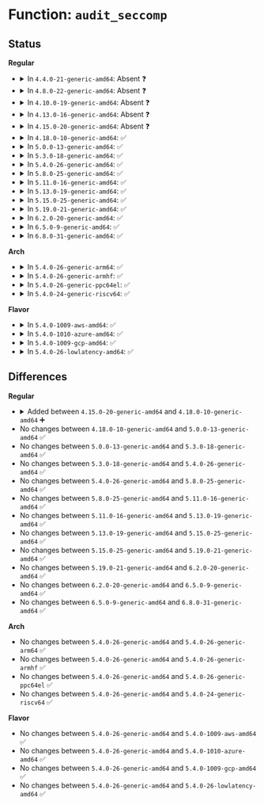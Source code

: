 # Function: <code>audit_seccomp</code>

## Status
<b>Regular</b>
<ul>
<li>
<details>
<summary>In <code>4.4.0-21-generic-amd64</code>: Absent ❓</summary>

```json
{
  "name": "audit_seccomp",
  "collision_type": "Unique Static",
  "inline_type": "Full",
  "funcs": [
    {
      "addr": 18446744071580139046,
      "name": "audit_seccomp",
      "external": false,
      "loc": "include/linux/audit.h:213",
      "file": "kernel/seccomp.c",
      "inline": "declared, inlined",
      "caller_inline": [
        "kernel/seccomp.c:seccomp_phase2"
      ],
      "caller_func": []
    }
  ],
  "symbols": []
}
```
</details>
</li>
<li>
<details>
<summary>In <code>4.8.0-22-generic-amd64</code>: Absent ❓</summary>

```json
{
  "name": "audit_seccomp",
  "collision_type": "Unique Static",
  "inline_type": "Full",
  "funcs": [
    {
      "addr": 18446744071580173578,
      "name": "audit_seccomp",
      "external": false,
      "loc": "include/linux/audit.h:316",
      "file": "kernel/seccomp.c",
      "inline": "declared, inlined",
      "caller_inline": [
        "kernel/seccomp.c:__secure_computing",
        "kernel/seccomp.c:__seccomp_filter",
        "kernel/seccomp.c:__seccomp_filter"
      ],
      "caller_func": []
    }
  ],
  "symbols": []
}
```
</details>
</li>
<li>
<details>
<summary>In <code>4.10.0-19-generic-amd64</code>: Absent ❓</summary>

```json
{
  "name": "audit_seccomp",
  "collision_type": "Unique Static",
  "inline_type": "Full",
  "funcs": [
    {
      "addr": 18446744071580214182,
      "name": "audit_seccomp",
      "external": false,
      "loc": "include/linux/audit.h:316",
      "file": "kernel/seccomp.c",
      "inline": "declared, inlined",
      "caller_inline": [
        "kernel/seccomp.c:__secure_computing",
        "kernel/seccomp.c:__seccomp_filter",
        "kernel/seccomp.c:__seccomp_filter"
      ],
      "caller_func": []
    }
  ],
  "symbols": []
}
```
</details>
</li>
<li>
<details>
<summary>In <code>4.13.0-16-generic-amd64</code>: Absent ❓</summary>

```json
{
  "name": "audit_seccomp",
  "collision_type": "Unique Static",
  "inline_type": "Full",
  "funcs": [
    {
      "addr": 18446744071580224079,
      "name": "audit_seccomp",
      "external": false,
      "loc": "include/linux/audit.h:315",
      "file": "kernel/seccomp.c",
      "inline": "declared, inlined",
      "caller_inline": [
        "kernel/seccomp.c:__secure_computing",
        "kernel/seccomp.c:__seccomp_filter",
        "kernel/seccomp.c:__seccomp_filter"
      ],
      "caller_func": []
    }
  ],
  "symbols": []
}
```
</details>
</li>
<li>
<details>
<summary>In <code>4.15.0-20-generic-amd64</code>: Absent ❓</summary>

```json
{
  "name": "audit_seccomp",
  "collision_type": "Unique Static",
  "inline_type": "Full",
  "funcs": [
    {
      "addr": 18446744071580275269,
      "name": "audit_seccomp",
      "external": false,
      "loc": "include/linux/audit.h:307",
      "file": "kernel/seccomp.c",
      "inline": "declared, inlined",
      "caller_inline": [
        "kernel/seccomp.c:__secure_computing",
        "kernel/seccomp.c:__seccomp_filter",
        "kernel/seccomp.c:__seccomp_filter",
        "kernel/seccomp.c:__seccomp_filter"
      ],
      "caller_func": []
    }
  ],
  "symbols": []
}
```
</details>
</li>
<li>
<details>
<summary>In <code>4.18.0-10-generic-amd64</code>: ✅</summary>

```c
void audit_seccomp(long unsigned int syscall, long int signr, int code)
```

```json
{
  "name": "audit_seccomp",
  "collision_type": "Unique Global",
  "inline_type": "No",
  "funcs": [
    {
      "addr": 18446744071580255600,
      "name": "audit_seccomp",
      "external": true,
      "loc": "kernel/auditsc.c:2489",
      "file": "kernel/auditsc.c",
      "inline": "seen, unknown",
      "caller_inline": [],
      "caller_func": [
        "kernel/seccomp.c:__secure_computing",
        "kernel/seccomp.c:__seccomp_filter",
        "kernel/seccomp.c:__seccomp_filter",
        "kernel/seccomp.c:__seccomp_filter"
      ]
    }
  ],
  "symbols": [
    {
      "addr": 18446744071580255600,
      "name": "audit_seccomp",
      "section": ".text",
      "bind": "STB_GLOBAL",
      "size": 186
    }
  ]
}
```
</details>
</li>
<li>
<details>
<summary>In <code>5.0.0-13-generic-amd64</code>: ✅</summary>

```c
void audit_seccomp(long unsigned int syscall, long int signr, int code)
```

```json
{
  "name": "audit_seccomp",
  "collision_type": "Unique Global",
  "inline_type": "No",
  "funcs": [
    {
      "addr": 18446744071580308864,
      "name": "audit_seccomp",
      "external": true,
      "loc": "kernel/auditsc.c:2474",
      "file": "kernel/auditsc.c",
      "inline": "seen, unknown",
      "caller_inline": [],
      "caller_func": [
        "kernel/seccomp.c:__secure_computing",
        "kernel/seccomp.c:__seccomp_filter",
        "kernel/seccomp.c:__seccomp_filter",
        "kernel/seccomp.c:__seccomp_filter"
      ]
    }
  ],
  "symbols": [
    {
      "addr": 18446744071580308864,
      "name": "audit_seccomp",
      "section": ".text",
      "bind": "STB_GLOBAL",
      "size": 196
    }
  ]
}
```
</details>
</li>
<li>
<details>
<summary>In <code>5.3.0-18-generic-amd64</code>: ✅</summary>

```c
void audit_seccomp(long unsigned int syscall, long int signr, int code)
```

```json
{
  "name": "audit_seccomp",
  "collision_type": "Unique Global",
  "inline_type": "No",
  "funcs": [
    {
      "addr": 18446744071580360928,
      "name": "audit_seccomp",
      "external": true,
      "loc": "kernel/auditsc.c:2607",
      "file": "kernel/auditsc.c",
      "inline": "seen, unknown",
      "caller_inline": [],
      "caller_func": [
        "kernel/seccomp.c:__secure_computing",
        "kernel/seccomp.c:__seccomp_filter",
        "kernel/seccomp.c:__seccomp_filter",
        "kernel/seccomp.c:__seccomp_filter"
      ]
    }
  ],
  "symbols": [
    {
      "addr": 18446744071580360928,
      "name": "audit_seccomp",
      "section": ".text",
      "bind": "STB_GLOBAL",
      "size": 196
    }
  ]
}
```
</details>
</li>
<li>
<details>
<summary>In <code>5.4.0-26-generic-amd64</code>: ✅</summary>

```c
void audit_seccomp(long unsigned int syscall, long int signr, int code)
```

```json
{
  "name": "audit_seccomp",
  "collision_type": "Unique Global",
  "inline_type": "No",
  "funcs": [
    {
      "addr": 18446744071580409744,
      "name": "audit_seccomp",
      "external": true,
      "loc": "kernel/auditsc.c:2607",
      "file": "kernel/auditsc.c",
      "inline": "seen, unknown",
      "caller_inline": [],
      "caller_func": [
        "kernel/seccomp.c:__secure_computing",
        "kernel/seccomp.c:__seccomp_filter",
        "kernel/seccomp.c:__seccomp_filter",
        "kernel/seccomp.c:__seccomp_filter"
      ]
    }
  ],
  "symbols": [
    {
      "addr": 18446744071580409744,
      "name": "audit_seccomp",
      "section": ".text",
      "bind": "STB_GLOBAL",
      "size": 196
    }
  ]
}
```
</details>
</li>
<li>
<details>
<summary>In <code>5.8.0-25-generic-amd64</code>: ✅</summary>

```c
void audit_seccomp(long unsigned int syscall, long int signr, int code)
```

```json
{
  "name": "audit_seccomp",
  "collision_type": "Unique Global",
  "inline_type": "No",
  "funcs": [
    {
      "addr": 18446744071580488576,
      "name": "audit_seccomp",
      "external": true,
      "loc": "kernel/auditsc.c:2681",
      "file": "kernel/auditsc.c",
      "inline": "seen, unknown",
      "caller_inline": [],
      "caller_func": [
        "kernel/seccomp.c:__secure_computing",
        "kernel/seccomp.c:__seccomp_filter",
        "kernel/seccomp.c:__seccomp_filter",
        "kernel/seccomp.c:__seccomp_filter"
      ]
    }
  ],
  "symbols": [
    {
      "addr": 18446744071580488576,
      "name": "audit_seccomp",
      "section": ".text",
      "bind": "STB_GLOBAL",
      "size": 196
    }
  ]
}
```
</details>
</li>
<li>
<details>
<summary>In <code>5.11.0-16-generic-amd64</code>: ✅</summary>

```c
void audit_seccomp(long unsigned int syscall, long int signr, int code)
```

```json
{
  "name": "audit_seccomp",
  "collision_type": "Unique Global",
  "inline_type": "No",
  "funcs": [
    {
      "addr": 18446744071580476832,
      "name": "audit_seccomp",
      "external": true,
      "loc": "kernel/auditsc.c:2698",
      "file": "kernel/auditsc.c",
      "inline": "seen, unknown",
      "caller_inline": [],
      "caller_func": [
        "kernel/seccomp.c:__secure_computing",
        "kernel/seccomp.c:__seccomp_filter",
        "kernel/seccomp.c:__seccomp_filter",
        "kernel/seccomp.c:__seccomp_filter"
      ]
    }
  ],
  "symbols": [
    {
      "addr": 18446744071580476832,
      "name": "audit_seccomp",
      "section": ".text",
      "bind": "STB_GLOBAL",
      "size": 196
    }
  ]
}
```
</details>
</li>
<li>
<details>
<summary>In <code>5.13.0-19-generic-amd64</code>: ✅</summary>

```c
void audit_seccomp(long unsigned int syscall, long int signr, int code)
```

```json
{
  "name": "audit_seccomp",
  "collision_type": "Unique Global",
  "inline_type": "No",
  "funcs": [
    {
      "addr": 18446744071580480800,
      "name": "audit_seccomp",
      "external": true,
      "loc": "kernel/auditsc.c:2696",
      "file": "kernel/auditsc.c",
      "inline": "seen, unknown",
      "caller_inline": [],
      "caller_func": [
        "kernel/seccomp.c:__secure_computing",
        "kernel/seccomp.c:__seccomp_filter",
        "kernel/seccomp.c:__seccomp_filter",
        "kernel/seccomp.c:__seccomp_filter"
      ]
    }
  ],
  "symbols": [
    {
      "addr": 18446744071580480800,
      "name": "audit_seccomp",
      "section": ".text",
      "bind": "STB_GLOBAL",
      "size": 196
    }
  ]
}
```
</details>
</li>
<li>
<details>
<summary>In <code>5.15.0-25-generic-amd64</code>: ✅</summary>

```c
void audit_seccomp(long unsigned int syscall, long int signr, int code)
```

```json
{
  "name": "audit_seccomp",
  "collision_type": "Unique Global",
  "inline_type": "No",
  "funcs": [
    {
      "addr": 18446744071580648448,
      "name": "audit_seccomp",
      "external": true,
      "loc": "kernel/auditsc.c:2714",
      "file": "kernel/auditsc.c",
      "inline": "seen, unknown",
      "caller_inline": [],
      "caller_func": [
        "kernel/seccomp.c:__secure_computing",
        "kernel/seccomp.c:__seccomp_filter",
        "kernel/seccomp.c:__seccomp_filter",
        "kernel/seccomp.c:__seccomp_filter"
      ]
    }
  ],
  "symbols": [
    {
      "addr": 18446744071580648448,
      "name": "audit_seccomp",
      "section": ".text",
      "bind": "STB_GLOBAL",
      "size": 196
    }
  ]
}
```
</details>
</li>
<li>
<details>
<summary>In <code>5.19.0-21-generic-amd64</code>: ✅</summary>

```c
void audit_seccomp(long unsigned int syscall, long int signr, int code)
```

```json
{
  "name": "audit_seccomp",
  "collision_type": "Unique Global",
  "inline_type": "No",
  "funcs": [
    {
      "addr": 18446744071580857040,
      "name": "audit_seccomp",
      "external": true,
      "loc": "kernel/auditsc.c:2989",
      "file": "kernel/auditsc.c",
      "inline": "seen, unknown",
      "caller_inline": [],
      "caller_func": [
        "kernel/seccomp.c:__secure_computing",
        "kernel/seccomp.c:__seccomp_filter",
        "kernel/seccomp.c:__seccomp_filter",
        "kernel/seccomp.c:__seccomp_filter",
        "kernel/seccomp.c:__seccomp_filter"
      ]
    }
  ],
  "symbols": [
    {
      "addr": 18446744071580857040,
      "name": "audit_seccomp",
      "section": ".text",
      "bind": "STB_GLOBAL",
      "size": 188
    }
  ]
}
```
</details>
</li>
<li>
<details>
<summary>In <code>6.2.0-20-generic-amd64</code>: ✅</summary>

```c
void audit_seccomp(long unsigned int syscall, long int signr, int code)
```

```json
{
  "name": "audit_seccomp",
  "collision_type": "Unique Global",
  "inline_type": "No",
  "funcs": [
    {
      "addr": 18446744071581144688,
      "name": "audit_seccomp",
      "external": true,
      "loc": "kernel/auditsc.c:2967",
      "file": "kernel/auditsc.c",
      "inline": "seen, unknown",
      "caller_inline": [],
      "caller_func": [
        "kernel/seccomp.c:__secure_computing",
        "kernel/seccomp.c:__seccomp_filter",
        "kernel/seccomp.c:__seccomp_filter",
        "kernel/seccomp.c:__seccomp_filter",
        "kernel/seccomp.c:__seccomp_filter"
      ]
    }
  ],
  "symbols": [
    {
      "addr": 18446744071581144688,
      "name": "audit_seccomp",
      "section": ".text",
      "bind": "STB_GLOBAL",
      "size": 188
    }
  ]
}
```
</details>
</li>
<li>
<details>
<summary>In <code>6.5.0-9-generic-amd64</code>: ✅</summary>

```c
void audit_seccomp(long unsigned int syscall, long int signr, int code)
```

```json
{
  "name": "audit_seccomp",
  "collision_type": "Unique Global",
  "inline_type": "No",
  "funcs": [
    {
      "addr": 18446744071581238016,
      "name": "audit_seccomp",
      "external": true,
      "loc": "kernel/auditsc.c:2977",
      "file": "kernel/auditsc.c",
      "inline": "seen, unknown",
      "caller_inline": [],
      "caller_func": [
        "kernel/seccomp.c:__secure_computing",
        "kernel/seccomp.c:__seccomp_filter",
        "kernel/seccomp.c:__seccomp_filter",
        "kernel/seccomp.c:__seccomp_filter",
        "kernel/seccomp.c:__seccomp_filter"
      ]
    }
  ],
  "symbols": [
    {
      "addr": 18446744071581238016,
      "name": "audit_seccomp",
      "section": ".text",
      "bind": "STB_GLOBAL",
      "size": 188
    }
  ]
}
```
</details>
</li>
<li>
<details>
<summary>In <code>6.8.0-31-generic-amd64</code>: ✅</summary>

```c
void audit_seccomp(long unsigned int syscall, long int signr, int code)
```

```json
{
  "name": "audit_seccomp",
  "collision_type": "Unique Global",
  "inline_type": "No",
  "funcs": [
    {
      "addr": 18446744071581344096,
      "name": "audit_seccomp",
      "external": true,
      "loc": "kernel/auditsc.c:2967",
      "file": "kernel/auditsc.c",
      "inline": "seen, unknown",
      "caller_inline": [],
      "caller_func": [
        "kernel/seccomp.c:__secure_computing",
        "kernel/seccomp.c:__seccomp_filter",
        "kernel/seccomp.c:__seccomp_filter",
        "kernel/seccomp.c:__seccomp_filter",
        "kernel/seccomp.c:__seccomp_filter"
      ]
    }
  ],
  "symbols": [
    {
      "addr": 18446744071581344096,
      "name": "audit_seccomp",
      "section": ".text",
      "bind": "STB_GLOBAL",
      "size": 188
    }
  ]
}
```
</details>
</li>
</ul>
<b>Arch</b>
<ul>
<li>
<details>
<summary>In <code>5.4.0-26-generic-arm64</code>: ✅</summary>

```c
void audit_seccomp(long unsigned int syscall, long int signr, int code)
```

```json
{
  "name": "audit_seccomp",
  "collision_type": "Unique Global",
  "inline_type": "No",
  "funcs": [
    {
      "addr": 18446603336491675152,
      "name": "audit_seccomp",
      "external": true,
      "loc": "kernel/auditsc.c:2607",
      "file": "kernel/auditsc.c",
      "inline": "seen, unknown",
      "caller_inline": [],
      "caller_func": [
        "kernel/seccomp.c:__secure_computing",
        "kernel/seccomp.c:__seccomp_filter",
        "kernel/seccomp.c:__seccomp_filter",
        "kernel/seccomp.c:__seccomp_filter",
        "kernel/seccomp.c:__seccomp_filter"
      ]
    }
  ],
  "symbols": [
    {
      "addr": 18446603336491675152,
      "name": "audit_seccomp",
      "section": ".text",
      "bind": "STB_GLOBAL",
      "size": 172
    }
  ]
}
```
</details>
</li>
<li>
<details>
<summary>In <code>5.4.0-26-generic-armhf</code>: ✅</summary>

```c
void audit_seccomp(long unsigned int syscall, long int signr, int code)
```

```json
{
  "name": "audit_seccomp",
  "collision_type": "Unique Global",
  "inline_type": "No",
  "funcs": [
    {
      "addr": 3225629584,
      "name": "audit_seccomp",
      "external": true,
      "loc": "kernel/auditsc.c:2607",
      "file": "kernel/auditsc.c",
      "inline": "seen, unknown",
      "caller_inline": [],
      "caller_func": [
        "kernel/seccomp.c:__secure_computing",
        "kernel/seccomp.c:__seccomp_filter",
        "kernel/seccomp.c:__seccomp_filter",
        "kernel/seccomp.c:__seccomp_filter",
        "kernel/seccomp.c:__seccomp_filter"
      ]
    }
  ],
  "symbols": [
    {
      "addr": 3225629584,
      "name": "audit_seccomp",
      "section": ".text",
      "bind": "STB_GLOBAL",
      "size": 164
    }
  ]
}
```
</details>
</li>
<li>
<details>
<summary>In <code>5.4.0-26-generic-ppc64el</code>: ✅</summary>

```c
void audit_seccomp(long unsigned int syscall, long int signr, int code)
```

```json
{
  "name": "audit_seccomp",
  "collision_type": "Unique Global",
  "inline_type": "No",
  "funcs": [
    {
      "addr": 13835058055284684704,
      "name": "audit_seccomp",
      "external": true,
      "loc": "kernel/auditsc.c:2607",
      "file": "kernel/auditsc.c",
      "inline": "seen, unknown",
      "caller_inline": [],
      "caller_func": [
        "kernel/seccomp.c:__secure_computing",
        "kernel/seccomp.c:__seccomp_filter",
        "kernel/seccomp.c:__seccomp_filter",
        "kernel/seccomp.c:__seccomp_filter",
        "kernel/seccomp.c:__seccomp_filter"
      ]
    }
  ],
  "symbols": [
    {
      "addr": 13835058055284684704,
      "name": "audit_seccomp",
      "section": ".text",
      "bind": "STB_GLOBAL",
      "size": 252
    }
  ]
}
```
</details>
</li>
<li>
<details>
<summary>In <code>5.4.0-24-generic-riscv64</code>: ✅</summary>

```c
void audit_seccomp(long unsigned int syscall, long int signr, int code)
```

```json
{
  "name": "audit_seccomp",
  "collision_type": "Unique Global",
  "inline_type": "No",
  "funcs": [
    {
      "addr": 18446743936272065544,
      "name": "audit_seccomp",
      "external": true,
      "loc": "kernel/auditsc.c:2607",
      "file": "kernel/auditsc.c",
      "inline": "seen, unknown",
      "caller_inline": [],
      "caller_func": [
        "kernel/seccomp.c:__secure_computing",
        "kernel/seccomp.c:__seccomp_filter",
        "kernel/seccomp.c:__seccomp_filter",
        "kernel/seccomp.c:__seccomp_filter",
        "kernel/seccomp.c:__seccomp_filter",
        "kernel/seccomp.c:__seccomp_filter"
      ]
    }
  ],
  "symbols": [
    {
      "addr": 18446743936272065544,
      "name": "audit_seccomp",
      "section": ".text",
      "bind": "STB_GLOBAL",
      "size": 138
    }
  ]
}
```
</details>
</li>
</ul>
<b>Flavor</b>
<ul>
<li>
<details>
<summary>In <code>5.4.0-1009-aws-amd64</code>: ✅</summary>

```c
void audit_seccomp(long unsigned int syscall, long int signr, int code)
```

```json
{
  "name": "audit_seccomp",
  "collision_type": "Unique Global",
  "inline_type": "No",
  "funcs": [
    {
      "addr": 18446744071580378544,
      "name": "audit_seccomp",
      "external": true,
      "loc": "kernel/auditsc.c:2607",
      "file": "kernel/auditsc.c",
      "inline": "seen, unknown",
      "caller_inline": [],
      "caller_func": [
        "kernel/seccomp.c:__secure_computing",
        "kernel/seccomp.c:__seccomp_filter",
        "kernel/seccomp.c:__seccomp_filter",
        "kernel/seccomp.c:__seccomp_filter"
      ]
    }
  ],
  "symbols": [
    {
      "addr": 18446744071580378544,
      "name": "audit_seccomp",
      "section": ".text",
      "bind": "STB_GLOBAL",
      "size": 196
    }
  ]
}
```
</details>
</li>
<li>
<details>
<summary>In <code>5.4.0-1010-azure-amd64</code>: ✅</summary>

```c
void audit_seccomp(long unsigned int syscall, long int signr, int code)
```

```json
{
  "name": "audit_seccomp",
  "collision_type": "Unique Global",
  "inline_type": "No",
  "funcs": [
    {
      "addr": 18446744071580325712,
      "name": "audit_seccomp",
      "external": true,
      "loc": "kernel/auditsc.c:2607",
      "file": "kernel/auditsc.c",
      "inline": "seen, unknown",
      "caller_inline": [],
      "caller_func": [
        "kernel/seccomp.c:__secure_computing",
        "kernel/seccomp.c:__seccomp_filter",
        "kernel/seccomp.c:__seccomp_filter",
        "kernel/seccomp.c:__seccomp_filter"
      ]
    }
  ],
  "symbols": [
    {
      "addr": 18446744071580325712,
      "name": "audit_seccomp",
      "section": ".text",
      "bind": "STB_GLOBAL",
      "size": 196
    }
  ]
}
```
</details>
</li>
<li>
<details>
<summary>In <code>5.4.0-1009-gcp-amd64</code>: ✅</summary>

```c
void audit_seccomp(long unsigned int syscall, long int signr, int code)
```

```json
{
  "name": "audit_seccomp",
  "collision_type": "Unique Global",
  "inline_type": "No",
  "funcs": [
    {
      "addr": 18446744071580369792,
      "name": "audit_seccomp",
      "external": true,
      "loc": "kernel/auditsc.c:2607",
      "file": "kernel/auditsc.c",
      "inline": "seen, unknown",
      "caller_inline": [],
      "caller_func": [
        "kernel/seccomp.c:__secure_computing",
        "kernel/seccomp.c:__seccomp_filter",
        "kernel/seccomp.c:__seccomp_filter",
        "kernel/seccomp.c:__seccomp_filter"
      ]
    }
  ],
  "symbols": [
    {
      "addr": 18446744071580369792,
      "name": "audit_seccomp",
      "section": ".text",
      "bind": "STB_GLOBAL",
      "size": 196
    }
  ]
}
```
</details>
</li>
<li>
<details>
<summary>In <code>5.4.0-26-lowlatency-amd64</code>: ✅</summary>

```c
void audit_seccomp(long unsigned int syscall, long int signr, int code)
```

```json
{
  "name": "audit_seccomp",
  "collision_type": "Unique Global",
  "inline_type": "No",
  "funcs": [
    {
      "addr": 18446744071580425312,
      "name": "audit_seccomp",
      "external": true,
      "loc": "kernel/auditsc.c:2607",
      "file": "kernel/auditsc.c",
      "inline": "seen, unknown",
      "caller_inline": [],
      "caller_func": [
        "kernel/seccomp.c:__secure_computing",
        "kernel/seccomp.c:__seccomp_filter",
        "kernel/seccomp.c:__seccomp_filter",
        "kernel/seccomp.c:__seccomp_filter"
      ]
    }
  ],
  "symbols": [
    {
      "addr": 18446744071580425312,
      "name": "audit_seccomp",
      "section": ".text",
      "bind": "STB_GLOBAL",
      "size": 196
    }
  ]
}
```
</details>
</li>
</ul>

## Differences
<b>Regular</b>
<ul>
<li>
<details>
<summary>Added between <code>4.15.0-20-generic-amd64</code> and <code>4.18.0-10-generic-amd64</code> ➕</summary>

```c
void audit_seccomp(long unsigned int syscall, long int signr, int code)
```
</details>
</li>
<li>
No changes between <code>4.18.0-10-generic-amd64</code> and <code>5.0.0-13-generic-amd64</code> ✅
</li>
<li>
No changes between <code>5.0.0-13-generic-amd64</code> and <code>5.3.0-18-generic-amd64</code> ✅
</li>
<li>
No changes between <code>5.3.0-18-generic-amd64</code> and <code>5.4.0-26-generic-amd64</code> ✅
</li>
<li>
No changes between <code>5.4.0-26-generic-amd64</code> and <code>5.8.0-25-generic-amd64</code> ✅
</li>
<li>
No changes between <code>5.8.0-25-generic-amd64</code> and <code>5.11.0-16-generic-amd64</code> ✅
</li>
<li>
No changes between <code>5.11.0-16-generic-amd64</code> and <code>5.13.0-19-generic-amd64</code> ✅
</li>
<li>
No changes between <code>5.13.0-19-generic-amd64</code> and <code>5.15.0-25-generic-amd64</code> ✅
</li>
<li>
No changes between <code>5.15.0-25-generic-amd64</code> and <code>5.19.0-21-generic-amd64</code> ✅
</li>
<li>
No changes between <code>5.19.0-21-generic-amd64</code> and <code>6.2.0-20-generic-amd64</code> ✅
</li>
<li>
No changes between <code>6.2.0-20-generic-amd64</code> and <code>6.5.0-9-generic-amd64</code> ✅
</li>
<li>
No changes between <code>6.5.0-9-generic-amd64</code> and <code>6.8.0-31-generic-amd64</code> ✅
</li>
</ul>
<b>Arch</b>
<ul>
<li>
No changes between <code>5.4.0-26-generic-amd64</code> and <code>5.4.0-26-generic-arm64</code> ✅
</li>
<li>
No changes between <code>5.4.0-26-generic-amd64</code> and <code>5.4.0-26-generic-armhf</code> ✅
</li>
<li>
No changes between <code>5.4.0-26-generic-amd64</code> and <code>5.4.0-26-generic-ppc64el</code> ✅
</li>
<li>
No changes between <code>5.4.0-26-generic-amd64</code> and <code>5.4.0-24-generic-riscv64</code> ✅
</li>
</ul>
<b>Flavor</b>
<ul>
<li>
No changes between <code>5.4.0-26-generic-amd64</code> and <code>5.4.0-1009-aws-amd64</code> ✅
</li>
<li>
No changes between <code>5.4.0-26-generic-amd64</code> and <code>5.4.0-1010-azure-amd64</code> ✅
</li>
<li>
No changes between <code>5.4.0-26-generic-amd64</code> and <code>5.4.0-1009-gcp-amd64</code> ✅
</li>
<li>
No changes between <code>5.4.0-26-generic-amd64</code> and <code>5.4.0-26-lowlatency-amd64</code> ✅
</li>
</ul>
